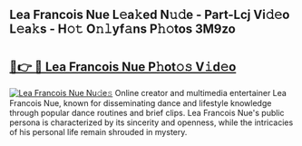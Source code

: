 ## Lea Francois Nue L𝚎a𝚔ed N𝚞𝚍e - Part-Lcj Vi𝚍𝚎o L𝚎a𝚔s - H𝚘𝚝 O𝚗𝚕yf𝚊ns P𝚑𝚘tos 3M9zo

# <h2><a href="http://kfbzjq.oniu.top/?m=Lea+Francois+Nue">🔗👉 🔴 Lea Francois Nue P𝚑ot𝚘𝚜 V𝚒d𝚎o</a></h2>

[![Lea Francois Nue Nu𝚍e𝚜](https://i.imgur.com/0qMVB7G.gif)](http://kfbzjq.oniu.top/?m=Lea+Francois+Nue)
Online creator and multimedia entertainer Lea Francois Nue, known for disseminating dance and lifestyle knowledge through popular dance routines and brief clips. Lea Francois Nue's public persona is characterized by its sincerity and openness, while the intricacies of his personal life remain shrouded in mystery.  
